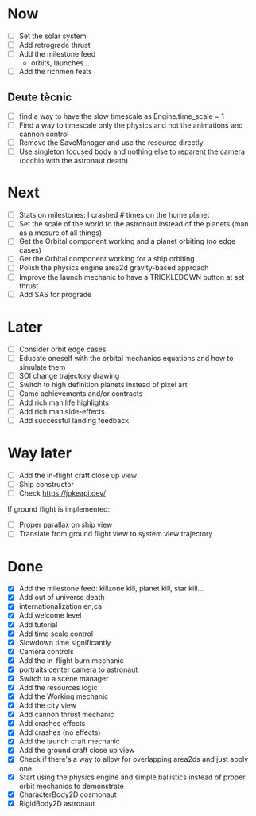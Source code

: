 
# Now

- [ ] Set the solar system
- [ ] Add retrograde thrust
- [ ] Add the milestone feed
    - orbits, launches...
- [ ] Add the richmen feats

## Deute tècnic

- [ ] find a way to have the slow timescale as Engine.time_scale = 1
- [ ] Find a way to timescale only the physics and not the animations and cannon control
- [ ] Remove the SaveManager and use the resource directly
- [ ] Use singleton focused body and nothing else to reparent the camera (occhio with the astronaut death)

# Next

- [ ] Stats on milestones:  I crashed # times on the home planet
- [ ] Set the scale of the world to the astronaut instead of the planets (man as a mesure of all things)
- [ ] Get the Orbital component working and a planet orbiting (no edge cases)
- [ ] Get the Orbital component working for a ship orbiting
- [ ] Polish the physics engine area2d gravity-based approach
- [ ] Improve the launch mechanic to have a TRICKLEDOWN button at set thrust
- [ ] Add SAS for prograde

# Later

- [ ] Consider orbit edge cases
- [ ] Educate oneself with the orbital mechanics equations and how to simulate them
- [ ] SOI change trajectory drawing
- [ ] Switch to high definition planets instead of pixel art
- [ ] Game achievements and/or contracts
- [ ] Add rich man life highlights
- [ ] Add rich man side-effects
- [ ] Add successful landing feedback

# Way later

- [ ] Add the in-flight craft close up view
- [ ] Ship constructor
- [ ] Check https://jokeapi.dev/

If ground flight is implemented:

- [ ] Proper parallax on ship view
- [ ] Translate from ground flight view to system view trajectory

# Done

- [x] Add the milestone feed: killzone kill, planet kill, star kill...
- [x] Add out of universe death
- [x] internationalization en,ca
- [x] Add welcome level
- [x] Add tutorial
- [x] Add time scale control
- [x] Slowdown time significantly
- [x] Camera controls
- [x] Add the in-flight burn mechanic
- [x] portraits center camera to astronaut
- [x] Switch to a scene manager
- [x] Add the resources logic
- [x] Add the Working mechanic
- [x] Add the city view
- [x] Add cannon thrust mechanic
- [x] Add crashes effects
- [x] Add crashes (no effects)
- [x] Add the launch craft mechanic
- [x] Add the ground craft close up view
- [x] Check if there's a way to allow for overlapping area2ds and just apply one
- [x] Start using the physics engine and simple ballistics instead of proper orbit mechanics to demonstrate
- [x] CharacterBody2D cosmonaut
- [x] RigidBody2D astronaut

